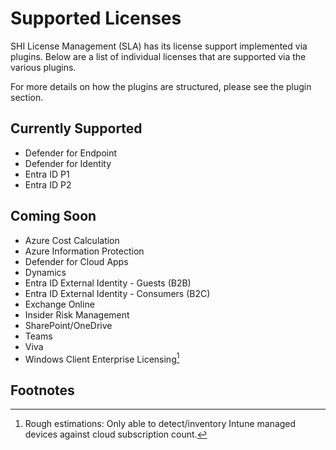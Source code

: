 # Supported Licenses

SHI License Management (SLA) has its license support implemented via plugins.
Below are a list of individual licenses that are supported via the various plugins.

For more details on how the plugins are structured, please see the plugin section.

## Currently Supported

- Defender for Endpoint
- Defender for Identity
- Entra ID P1
- Entra ID P2

## Coming Soon

- Azure Cost Calculation
- Azure Information Protection
- Defender for Cloud Apps
- Dynamics
- Entra ID External Identity - Guests (B2B)
- Entra ID External Identity - Consumers (B2C)
- Exchange Online
- Insider Risk Management
- SharePoint/OneDrive
- Teams
- Viva
- Windows Client Enterprise Licensing[^1]

## Footnotes

[^1]:
    Rough estimations: Only able to detect/inventory Intune managed devices against cloud subscription count.
